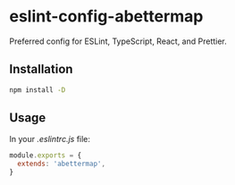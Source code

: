 # eslint-config-abettermap

Preferred config for ESLint, TypeScript, React, and Prettier.

## Installation

```bash
npm install -D
```

## Usage

In your _.eslintrc.js_ file:

```javascript
module.exports = {
  extends: 'abettermap',
}
```
